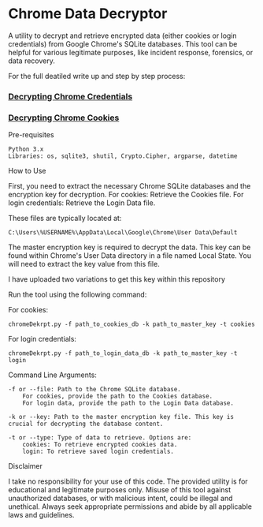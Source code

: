<h1> Chrome Data Decryptor </h1>

A utility to decrypt and retrieve encrypted data (either cookies or login credentials) from Google Chrome's SQLite databases. This tool can be helpful for various legitimate purposes, like incident response, forensics, or data recovery.

For the full deatiled write up and step by step process:

<h3><a href="https://krptyk.com/2023/10/15/decrypting-chrome-credentials/">Decrypting Chrome Credentials</a></h3>
<h3><a href="https://krptyk.com/2023/10/28/decrypting-chrome-cookies/">Decrypting Chrome Cookies</a></h3>

Pre-requisites

    Python 3.x
    Libraries: os, sqlite3, shutil, Crypto.Cipher, argparse, datetime

How to Use

First, you need to extract the necessary Chrome SQLite databases and the encryption key for decryption.
        For cookies: Retrieve the Cookies file.
        For login credentials: Retrieve the Login Data file.

These files are typically located at:

    C:\Users\%USERNAME%\AppData\Local\Google\Chrome\User Data\Default

The master encryption key is required to decrypt the data. This key can be found within Chrome's User Data directory in a file named Local State. You will need to extract the key value from this file.

I have uploaded two variations to get this key within this repository

Run the tool using the following command:

For cookies:

    chromeDekrpt.py -f path_to_cookies_db -k path_to_master_key -t cookies

For login credentials:

    chromeDekrpt.py -f path_to_login_data_db -k path_to_master_key -t login

Command Line Arguments:

    -f or --file: Path to the Chrome SQLite database.
        For cookies, provide the path to the Cookies database.
        For login data, provide the path to the Login Data database.

    -k or --key: Path to the master encryption key file. This key is crucial for decrypting the database content.

    -t or --type: Type of data to retrieve. Options are:
        cookies: To retrieve encrypted cookies data.
        login: To retrieve saved login credentials.

Disclaimer

I take no responsibility for your use of this code. The provided utility is for educational and legitimate purposes only. Misuse of this tool against unauthorized databases, or with malicious intent, could be illegal and unethical. Always seek appropriate permissions and abide by all applicable laws and guidelines.
